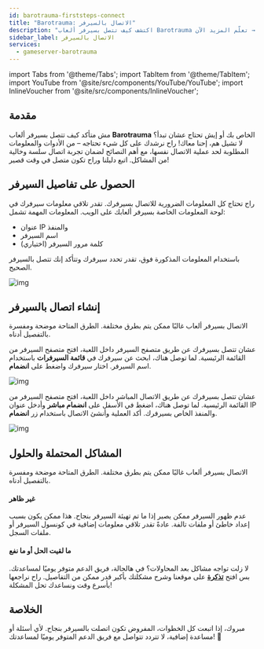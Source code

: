 ```yaml
---
id: barotrauma-firststeps-connect
title: "Barotrauma: الاتصال بالسيرفر"
description: "اكتشف كيف تتصل بسيرفر ألعاب Barotrauma الخاص بك بسلاسة وتضمن تجربة لعب خالية من المشاكل → تعلّم المزيد الآن"
sidebar_label: الاتصال بالسيرفر
services:
  - gameserver-barotrauma
---
```


import Tabs from '@theme/Tabs';
import TabItem from '@theme/TabItem';
import YouTube from '@site/src/components/YouTube/YouTube';
import InlineVoucher from '@site/src/components/InlineVoucher';


## مقدمة
مش متأكد كيف تتصل بسيرفر ألعاب **Barotrauma** الخاص بك أو إيش تحتاج عشان تبدأ؟ لا تشيل هم، إحنا معاك! راح نرشدك على كل شيء تحتاجه – من الأدوات والمعلومات المطلوبة لحد عملية الاتصال نفسها، مع أهم النصائح لضمان تجربة اتصال سلسة وخالية من المشاكل. اتبع دليلنا وراح تكون متصل في وقت قصير!

<InlineVoucher />



## الحصول على تفاصيل السيرفر


راح تحتاج كل المعلومات الضرورية للاتصال بسيرفرك. تقدر تلاقي معلومات سيرفرك في لوحة المعلومات الخاصة بسيرفر ألعابك على الويب. المعلومات المهمة تشمل:

- عنوان IP والمنفذ
- اسم السيرفر
- كلمة مرور السيرفر (اختياري)


باستخدام المعلومات المذكورة فوق، تقدر تحدد سيرفرك وتتأكد إنك تتصل بالسيرفر الصحيح.

![img](https://screensaver01.zap-hosting.com/index.php/s/HnKL48icqNQsj2p/preview)

## إنشاء اتصال بالسيرفر


الاتصال بسيرفر ألعاب غالبًا ممكن يتم بطرق مختلفة. الطرق المتاحة موضحة ومفسرة بالتفصيل أدناه.

<Tabs>

<TabItem value="connect_solution_server_browser_ingame" label="متصفح السيرفر (داخل اللعبة)" default>

عشان تتصل بسيرفرك عن طريق متصفح السيرفر داخل اللعبة، افتح متصفح السيرفر من القائمة الرئيسية. لما توصل هناك، ابحث عن سيرفرك في **قائمة السيرفرات** باستخدام اسم السيرفر. اختار سيرفرك واضغط على **انضمام**.

![img](https://screensaver01.zap-hosting.com/index.php/s/nnsaZwcWzNDGswo/download)

</TabItem>

<TabItem value="connect_solution_direct_ingame" label="اتصال مباشر (داخل اللعبة)">

عشان تتصل بسيرفرك عن طريق الاتصال المباشر داخل اللعبة، افتح متصفح السيرفر من القائمة الرئيسية. لما توصل هناك، اضغط في الأسفل على **انضمام مباشر** وأدخل عنوان IP والمنفذ الخاص بسيرفرك. أكد العملية وأنشئ الاتصال باستخدام زر **انضمام**.

![img](https://screensaver01.zap-hosting.com/index.php/s/inJDnmdzc4FwDz4/download)

</TabItem>

</Tabs>



## المشاكل المحتملة والحلول


الاتصال بسيرفر ألعاب غالبًا ممكن يتم بطرق مختلفة. الطرق المتاحة موضحة ومفسرة بالتفصيل أدناه.

#### غير ظاهر


عدم ظهور السيرفر ممكن يصير إذا ما تم تهيئة السيرفر بنجاح. هذا ممكن يكون بسبب إعداد خاطئ أو ملفات تالفة. عادةً تقدر تلاقي معلومات إضافية في كونسول السيرفر أو ملفات السجل.



#### ما لقيت الحل أو ما نفع


لا زلت تواجه مشاكل بعد المحاولات؟ في هالحالة، فريق الدعم متوفر يوميًا لمساعدتك. بس افتح **[تذكرة](https://zap-hosting.com/en/customer/support/)** على موقعنا وشرح مشكلتك بأكبر قدر ممكن من التفاصيل. راح نراجعها بأسرع وقت ونساعدك تحل المشكلة!



## الخلاصة

مبروك، إذا اتبعت كل الخطوات، المفروض تكون اتصلت بالسيرفر بنجاح. لأي أسئلة أو مساعدة إضافية، لا تتردد تتواصل مع فريق الدعم المتوفر يوميًا لمساعدتك! 🙂




<InlineVoucher />